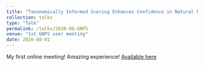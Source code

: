 ```yaml
---
title: "Taxonomically Informed Scoring Enhances Confidence in Natural Products Annotation"
collection: talks
type: "Talk"
permalink: /talks/2020-08-GNPS
venue: "1st GNPS user meeting"
date: 2020-08-01
---
```


My first online meeting! Amazing experience! [Available here](https://youtu.be/4HMjK4Js8xI?t=5287)
